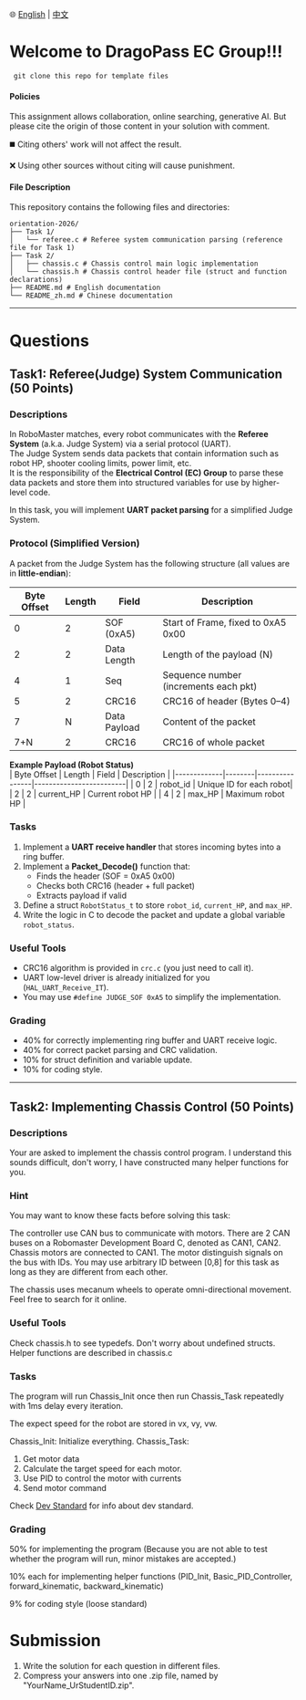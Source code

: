 🌐 [English](README.md) | [中文](README_zh.md)

# Welcome to DragoPass EC Group!!!
```
 git clone this repo for template files
```

#### Policies
This assignment allows collaboration, online searching, generative AI. But please cite the origin of those content in your solution with comment. 

:black_medium_square: Citing others' work will not affect the result.

:x: Using other sources without citing will cause punishment.

#### File Description
This repository contains the following files and directories:  

```
orientation-2026/
├── Task 1/
│   └── referee.c # Referee system communication parsing (reference file for Task 1)
├── Task 2/
│   ├── chassis.c # Chassis control main logic implementation
│   └── chassis.h # Chassis control header file (struct and function declarations)
├── README.md # English documentation
└── README_zh.md # Chinese documentation
```

---

# Questions
## Task1: Referee(Judge) System Communication (50 Points)

### Descriptions
In RoboMaster matches, every robot communicates with the **Referee System** (a.k.a. Judge System) via a serial protocol (UART).  
The Judge System sends data packets that contain information such as robot HP, shooter cooling limits, power limit, etc.  
It is the responsibility of the **Electrical Control (EC) Group** to parse these data packets and store them into structured variables for use by higher-level code.

In this task, you will implement **UART packet parsing** for a simplified Judge System.

### Protocol (Simplified Version)
A packet from the Judge System has the following structure (all values are in **little-endian**):

| Byte Offset | Length | Field         | Description                          |
|-------------|--------|---------------|--------------------------------------|
| 0           | 2      | SOF (0xA5)    | Start of Frame, fixed to 0xA5 0x00   |
| 2           | 2      | Data Length   | Length of the payload (N)            |
| 4           | 1      | Seq           | Sequence number (increments each pkt)|
| 5           | 2      | CRC16         | CRC16 of header (Bytes 0–4)          |
| 7           | N      | Data Payload  | Content of the packet                |
| 7+N         | 2      | CRC16         | CRC16 of whole packet                |

**Example Payload (Robot Status)**  
| Byte Offset | Length | Field          | Description             |
|-------------|--------|----------------|-------------------------|
| 0           | 2      | robot_id       | Unique ID for each robot|
| 2           | 2      | current_HP     | Current robot HP        |
| 4           | 2      | max_HP         | Maximum robot HP        |

### Tasks
1. Implement a **UART receive handler** that stores incoming bytes into a ring buffer.  
2. Implement a **Packet_Decode()** function that:  
   - Finds the header (SOF = 0xA5 0x00)  
   - Checks both CRC16 (header + full packet)  
   - Extracts payload if valid  
3. Define a struct `RobotStatus_t` to store `robot_id`, `current_HP`, and `max_HP`.  
4. Write the logic in C to decode the packet and update a global variable `robot_status`.

### Useful Tools
- CRC16 algorithm is provided in `crc.c` (you just need to call it).  
- UART low-level driver is already initialized for you (`HAL_UART_Receive_IT`).  
- You may use `#define JUDGE_SOF 0xA5` to simplify the implementation.  

### Grading
- 40% for correctly implementing ring buffer and UART receive logic.  
- 40% for correct packet parsing and CRC validation.  
- 10% for struct definition and variable update.  
- 10% for coding style.  

---

## Task2: Implementing Chassis Control (50 Points)
### Descriptions
Your are asked to implement the chassis control program.
I understand this sounds difficult, don't worry, I have constructed many helper functions for you.

### Hint
You may want to know these facts before solving this task:

The controller use CAN bus to communicate with motors. There are 2 CAN buses on a Robomaster Development Board C, denoted as CAN1, CAN2. Chassis motors are connected to CAN1. The motor distinguish signals on the bus with IDs. You may use arbitrary ID between [0,8] for this task as long as they are different from each other.

The chassis uses mecanum wheels to operate omni-directional movement. Feel free to search for it online.

### Useful Tools
Check chassis.h to see typedefs. Don't worry about undefined structs.
Helper functions are described in chassis.c

### Tasks
The program will run Chassis_Init once then run Chassis_Task repeatedly with 1ms delay every iteration.

The expect speed for the robot are stored in vx, vy, vw.

Chassis_Init: Initialize everything.
Chassis_Task:
1. Get motor data
2. Calculate the target speed for each motor.
3. Use PID to control the motor with currents
4. Send motor command

Check [Dev Standard](https://github.com/RM-DragoPass-EC-Group/.github/blob/main/profile/Development%20Standard/Development%20Standard.md) for info about dev standard.

### Grading
50% for implementing the program (Because you are not able to test whether the program will run, minor mistakes are accepted.)

10% each for implementing helper functions (PID_Init, Basic_PID_Controller, forward_kinematic, backward_kinematic)

9% for coding style (loose standard)

# Submission
1. Write the solution for each question in different files.
2. Compress your answers into one .zip file, named by "YourName_UrStudentID.zip".